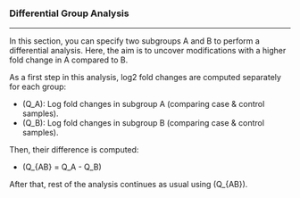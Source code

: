 ### Differential Group Analysis
***
In this section, you can specify two subgroups A and B to perform a differential analysis. Here, the aim is to uncover modifications with a higher fold change in A compared to B. 

As a first step in this analysis, log2 fold changes are computed separately for each group:
- \(Q_A\): Log fold changes in subgroup A (comparing case & control samples).
- \(Q_B\): Log fold changes in subgroup B (comparing case & control samples).

Then, their difference is computed:
- \(Q_{AB} = Q_A - Q_B\)

After that, rest of the analysis continues as usual using \(Q_{AB}\).
